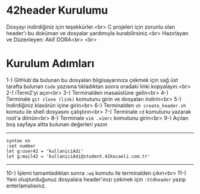 # 42header Kurulumu
Dosyayı indirdiğiniz için teşekkürler.<br\>
C projeleri için zorunlu olan header'ı bu doküman ve dosyalar yardımıyla kurabilirsiniz.<br\>
Hazırlayan ve Düzenleyen: Akif DORA<br\>
<br\>
# Kurulum Adımları
1-) GitHub'da bulunan bu dosyaları bilgisayarınıza çekmek için sağ üst tarafta bulunan `Code` yazısına tıkladıktan sonra oradaki linki kopyalayın.<br\>
2-) iTerm2'yi açın<br\>
3-) Terminalden masaüstüne gelin<br\>
4-) Terminale `git clone (link)` komutunu girin ve dosyaları indirin<br\>
5-) İndirdiğiniz klasörün içine girin<br\>
6-) Terminalden `sh create_header.sh` komutu ile shell dosyasını çalıştırın<br\>
7-) Terminale `cd` komutunu yazarak root'a dönün<br\>
8-) Terminale  `vim .vimrc` komutunu girin<br\>
9-) Açılan boş sayfaya altta bulunan değerleri yazın

------------

    syntax on
    :set number
    let g:user42 = 'kullaniciAdi'
    let g:mail42 = 'kullaniciAdi@student.42kocaeli.com.tr'

------------

10-) İşlemi tamamladıktan sonra `:wq` komutu ile terminalden çıkın<br\>
11-) Yeni oluşturduğunuz dosyalara header'ınızı çekmek için `:Stdheader` yazıp enterlamalısınız.
